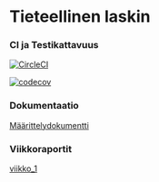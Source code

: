 # Tieteellinen laskin
### CI ja Testikattavuus
[![CircleCI](https://circleci.com/gh/samvancart/tieteellinen_laskin.svg?style=svg)](https://app.circleci.com/pipelines/gh/samvancart/tieteellinen_laskin)

[![codecov](https://codecov.io/gh/samvancart/tieteellinen_laskin/branch/main/graph/badge.svg?token=969DQIMFTE)](https://codecov.io/gh/samvancart/tieteellinen_laskin)
### Dokumentaatio
[Määrittelydokumentti](https://github.com/samvancart/tieteellinen_laskin/blob/main/dokumentaatio/m%C3%A4%C3%A4rittelydokumentti.md)
### Viikkoraportit
[viikko_1](https://github.com/samvancart/tieteellinen_laskin/blob/main/viikkoraportit/viikko_1.md)